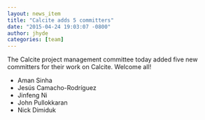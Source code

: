 ```yaml
---
layout: news_item
title: "Calcite adds 5 committers"
date: "2015-04-24 19:03:07 -0800"
author: jhyde
categories: [team]
---
```

<!--
{% comment %}
Licensed to the Apache Software Foundation (ASF) under one or more
contributor license agreements.  See the NOTICE file distributed with
this work for additional information regarding copyright ownership.
The ASF licenses this file to you under the Apache License, Version 2.0
(the "License"); you may not use this file except in compliance with
the License.  You may obtain a copy of the License at

http://www.apache.org/licenses/LICENSE-2.0

Unless required by applicable law or agreed to in writing, software
distributed under the License is distributed on an "AS IS" BASIS,
WITHOUT WARRANTIES OR CONDITIONS OF ANY KIND, either express or implied.
See the License for the specific language governing permissions and
limitations under the License.
{% endcomment %}
-->

The Calcite project management committee today added five new
committers for their work on Calcite. Welcome all!

* Aman Sinha
* Jesús Camacho-Rodríguez
* Jinfeng Ni
* John Pullokkaran
* Nick Dimiduk
